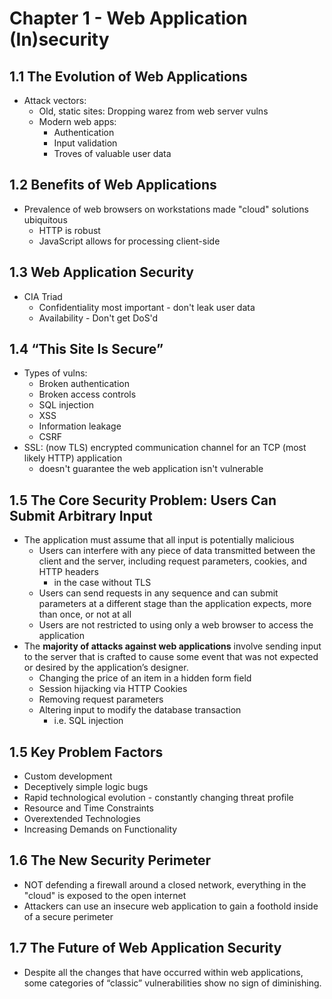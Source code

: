 # Chapter 1 - Web Application (In)security

## 1.1 The Evolution of Web Applications
* Attack vectors:
    * Old, static sites: Dropping warez from web server vulns
    * Modern web apps:
        * Authentication
        * Input validation
        * Troves of valuable user data

## 1.2 Benefits of Web Applications
* Prevalence of web browsers on workstations made "cloud" solutions ubiquitous
    * HTTP is robust
    * JavaScript allows for processing client-side

## 1.3 Web Application Security
* CIA Triad
    * Confidentiality most important - don't leak user data
    * Availability - Don't get DoS'd

## 1.4 “This Site Is Secure”
* Types of vulns:
    * Broken authentication
    * Broken access controls
    * SQL injection
    * XSS
    * Information leakage
    * CSRF
* SSL: (now TLS) encrypted communication channel for an TCP (most likely HTTP) application
    * doesn't guarantee the web application isn't vulnerable

## 1.5 The Core Security Problem: Users Can Submit Arbitrary Input
* The application must assume that all input is potentially malicious
    * Users can interfere with any piece of data transmitted between the client and the server, including request parameters, cookies, and  HTTP headers
        * in the case without TLS
    * Users can send requests in any sequence and can submit parameters at a different stage than the application expects, more than once, or not at all
    * Users are not restricted to using only a web browser to access the application
* The **majority of attacks against web applications** involve sending input to the server that is crafted to cause some event that was not expected or desired by the application’s designer.
    * Changing the price of an item in a hidden form field
    * Session hijacking via HTTP Cookies
    * Removing request parameters
    * Altering input to modify the database transaction
        * i.e. SQL injection

## 1.5 Key Problem Factors
* Custom development
* Deceptively simple logic bugs
* Rapid technological evolution - constantly changing threat profile
* Resource and Time Constraints
* Overextended Technologies
* Increasing Demands on Functionality

## 1.6 The New Security Perimeter
* NOT defending a firewall around a closed network, everything in the "cloud" is exposed to the open internet
* Attackers can use an insecure web application to gain a foothold inside of a secure perimeter

## 1.7 The Future of Web Application Security
* Despite all the changes that have occurred within web applications, some categories of “classic” vulnerabilities show no sign of diminishing.

